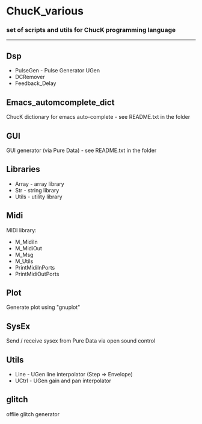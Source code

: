 # ChucK_various
### set of scripts and utils for ChucK programming language
---

## Dsp

- PulseGen - Pulse Generator UGen
- DCRemover
- Feedback_Delay



## Emacs_automcomplete_dict
ChucK dictionary for emacs auto-complete - see README.txt in the folder


## GUI
GUI generator (via Pure Data) - see README.txt in the folder


## Libraries
- Array - array library
- Str - string library
- Utils - utility library


## Midi
MIDI library:
- M_MidiIn
- M_MidiOut
- M_Msg
- M_Utils
- PrintMidiInPorts
- PrintMidiOutPorts


## Plot
Generate plot using "gnuplot"


## SysEx
Send / receive sysex from Pure Data via open sound control


## Utils
- Line - UGen line interpolator (Step => Envelope)
- UCtrl - UGen gain and pan interpolator


## glitch
offlie glitch generator 
